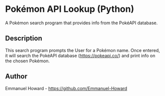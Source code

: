 # Pokémon API Lookup (Python)
A Pokémon search program that provides info from the PokéAPI database. 

## Description
This search program prompts the User for a Pokémon name. Once entered, it will search the PokéAPI database (https://pokeapi.co/) and print info on the chosen Pokémon. 

## Author
Emmanuel Howard - https://github.com/Emmanuel-Howard
